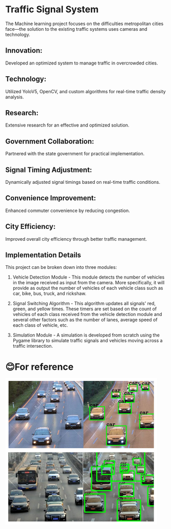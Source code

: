 # Traffic Signal System
The Machine learning project focuses on the difficulties metropolitan cities face—the solution to the existing traffic systems uses cameras and technology.
## Innovation: 
  Developed an optimized system to manage traffic in overcrowded cities.
## Technology: 
  Utilized YoloV5, OpenCV, and custom algorithms for real-time traffic density analysis.
## Research:   
  Extensive research for an effective and optimized solution.
## Government Collaboration: 
  Partnered with the state government for practical implementation.
## Signal Timing Adjustment: 
  Dynamically adjusted signal timings based on real-time traffic conditions.
## Convenience Improvement: 
  Enhanced commuter convenience by reducing congestion.
## City Efficiency: 
  Improved overall city efficiency through better traffic management.

## Implementation Details
This project can be broken down into three modules:

1. Vehicle Detection Module - This module detects the number of vehicles in the image received as input from the camera. More specifically, it will provide as output the number of vehicles of each vehicle class such as car, bike, bus, truck, and rickshaw.

2. Signal Switching Algorithm - This algorithm updates all signals' red, green, and yellow times. These timers are set based on the count of vehicles of each class received from the vehicle detection module and several other factors such as the number of lanes, average speed of each class of vehicle, etc.

3. Simulation Module - A simulation is developed from scratch using the Pygame library to simulate traffic signals and vehicles moving across a traffic intersection.

# 😊For reference 

![Screenshot 1](vehicle-detection.png)
